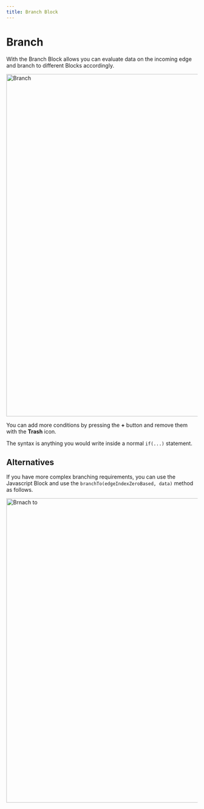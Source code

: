 ```yaml
---
title: Branch Block
---
```


# Branch

With the Branch Block allows you can evaluate data on the incoming edge and branch to different Blocks accordingly.

<img src="/img/flows/blocks/core/block-branch.png" alt="Branch" width="900" />

You can add more conditions by pressing the **+** button and remove them with the **Trash** icon.

The syntax is anything you would write inside a normal ```if(...)``` statement.

## Alternatives
If you have more complex branching requirements, you can use the Javascript Block and use the ```branchTo(edgeIndexZeroBased, data)``` method as follows.

<img src="/img/flows/blocks/core/javscript/js-branch-to.png" alt="Brnach to" width="800" />
